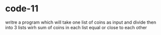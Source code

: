 # code-11
writre a program which will take one list of coins 
as input and divide then into 3 lists wirh sum of 
coins in each list equal or close to each other

